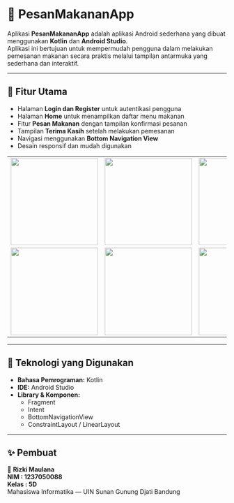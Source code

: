 # 🍔 PesanMakananApp

Aplikasi **PesanMakananApp** adalah aplikasi Android sederhana yang dibuat menggunakan **Kotlin** dan **Android Studio**.  
Aplikasi ini bertujuan untuk mempermudah pengguna dalam melakukan pemesanan makanan secara praktis melalui tampilan antarmuka yang sederhana dan interaktif.

---

## 📱 Fitur Utama

* Halaman **Login dan Register** untuk autentikasi pengguna  
* Halaman **Home** untuk menampilkan daftar menu makanan  
* Fitur **Pesan Makanan** dengan tampilan konfirmasi pesanan  
* Tampilan **Terima Kasih** setelah melakukan pemesanan  
* Navigasi menggunakan **Bottom Navigation View**  
* Desain responsif dan mudah digunakan  

<table>
  <tr>
    <td><img src="https://github.com/user-attachments/assets/811ce6ce-7099-48e7-8eb2-7525563b6586" width="200"/></td>
    <td><img src="https://github.com/user-attachments/assets/f90c813f-2cac-4007-9f50-a296b6dbc3f3" width="200"/></td>
    <td><img src="https://github.com/user-attachments/assets/3c1711be-2353-46e1-a5eb-b6a3a712d360" width="200"/></td>
    <td><img src="https://github.com/user-attachments/assets/19995ac8-2e1b-4d01-8339-9f2a53f7d0b2" width="200"/></td>
  </tr>
  <tr>
    <td><img src="https://github.com/user-attachments/assets/c4b58226-26d2-4b49-8eac-edc99ddd90c6" width="200"/></td>
    <td><img src="https://github.com/user-attachments/assets/2086c87e-270d-4dc8-94e7-4b5ea1fab4ea" width="200"/></td>
    <td><img src="https://github.com/user-attachments/assets/cabc278c-97b3-4ca6-92a4-6356a6da4cc7" width="200"/></td>
    <td><img src="https://github.com/user-attachments/assets/f33bea17-9586-4dca-bac6-1edeeb5afcaa" width="200"/></td>
  </tr>
</table>

---

## 🧩 Teknologi yang Digunakan

* **Bahasa Pemrograman:** Kotlin  
* **IDE:** Android Studio  
* **Library & Komponen:**
  * Fragment  
  * Intent  
  * BottomNavigationView  
  * ConstraintLayout / LinearLayout  

---

## ✨ Pembuat

👤 **Rizki Maulana**  
**NIM : 1237050088**  
**Kelas : 5D**  
Mahasiswa Informatika — UIN Sunan Gunung Djati Bandung
